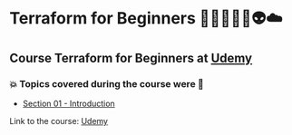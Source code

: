 # Terraform for Beginners 👩🏻‍💻🤯🤖👽☁️
## Course Terraform for Beginners at [Udemy](https://www.udemy.com/course/terraform-for-beginners/)
### 💥 Topics covered during the course were 🚀
- [Section 01 - Introduction](https://github.com/romulovieira777/Terraform_for_Beginners/tree/main/Section_01_Introduction)

Link to the course: [Udemy](https://www.udemy.com/course/terraform-for-beginners/)
